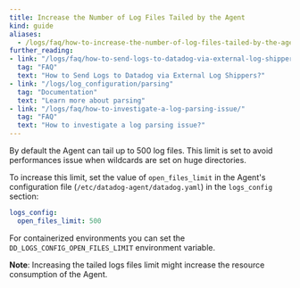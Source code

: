 ```yaml
---
title: Increase the Number of Log Files Tailed by the Agent
kind: guide
aliases:
  - /logs/faq/how-to-increase-the-number-of-log-files-tailed-by-the-agent
further_reading:
- link: "/logs/faq/how-to-send-logs-to-datadog-via-external-log-shippers/"
  tag: "FAQ"
  text: "How to Send Logs to Datadog via External Log Shippers?"
- link: "/logs/log_configuration/parsing"
  tag: "Documentation"
  text: "Learn more about parsing"
- link: "/logs/faq/how-to-investigate-a-log-parsing-issue/"
  tag: "FAQ"
  text: "How to investigate a log parsing issue?"
---
```


By default the Agent can tail up to 500 log files. This limit is set to avoid performances issue when wildcards are set on huge directories.

To increase this limit, set the value of `open_files_limit` in the Agent's configuration file (`/etc/datadog-agent/datadog.yaml`) in the `logs_config` section:

```yaml
logs_config:
  open_files_limit: 500
```

For containerized environments you can set the `DD_LOGS_CONFIG_OPEN_FILES_LIMIT` environment variable.

**Note**: Increasing the tailed logs files limit might increase the resource consumption of the Agent.

